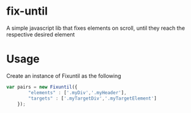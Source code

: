 # fix-until
A simple javascript lib that fixes elements on scroll, until they reach the respective desired element

# Usage

Create an instance of Fixuntil as the following

```javascript
var pairs = new Fixuntil({ 
		"elements" : ['.myDiv','.myHeader'], 
		"targets" : ['.myTargetDiv','.myTargetElement'] 
	});
```
